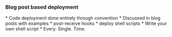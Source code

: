 ### Blog post based deployment

<aside class="notes">
  * Code deployment done entirely through convention
  * Discussed in blog posts with examples
    * post-receive hooks
    * deploy shell scripts
  * Write your own shell script
  * Every. Single. Time.
</aside>
